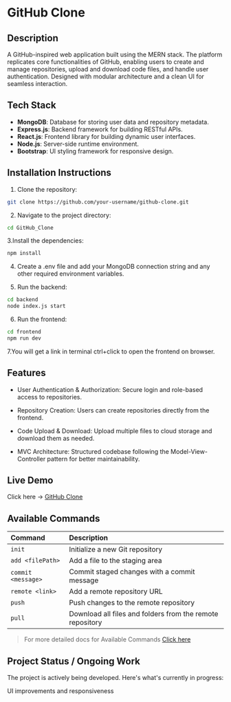 # GitHub Clone

## Description
A GitHub-inspired web application built using the MERN stack. The platform replicates core functionalities of GitHub, enabling users to create and manage repositories, upload and download code files, and handle user authentication. Designed with modular architecture and a clean UI for seamless interaction.

## Tech Stack
- **MongoDB**: Database for storing user data and repository metadata.
- **Express.js**: Backend framework for building RESTful APIs.
- **React.js**: Frontend library for building dynamic user interfaces.
- **Node.js**: Server-side runtime environment.
- **Bootstrap**: UI styling framework for responsive design.

## Installation Instructions

1. Clone the repository:
```bash
git clone https://github.com/your-username/github-clone.git
```
2. Navigate to the project directory:
```bash
cd GitHub_Clone
```
3.Install the dependencies:
```bash
npm install
```
4. Create a .env file and add your MongoDB connection string and any other required environment variables.

5. Run the backend:
```bash
cd backend
node index.js start
```

6. Run the frontend:
```bash
cd frontend
npm run dev
```
7.You will get a link in terminal ctrl+click to open the frontend on browser.

## Features

- User Authentication & Authorization: Secure login and role-based access to repositories.

- Repository Creation: Users can create repositories directly from the frontend.

- Code Upload & Download: Upload multiple files to cloud storage and download them as needed.

- MVC Architecture: Structured codebase following the Model-View-Controller pattern for better maintainability.

## Live Demo
Click here -> [GitHub Clone](https://github-clone-36vw.onrender.com)

## Available Commands
| Command            | Description                                 |
| :----------------- | :------------------------------------------ |
| `init`             | Initialize a new Git repository             |
| `add <filePath>`   | Add a file to the staging area              |
| `commit <message>` | Commit staged changes with a commit message |
| `remote <link>`    | Add a remote repository URL                 |
| `push`             | Push changes to the remote repository       |
| `pull`             |Download all files and folders from the remote repository        |

> For more detailed docs for Available Commands [Click here](https://github.com/Parth-Bhovad/git-clone-cli)

## Project Status / Ongoing Work
The project is actively being developed. Here's what's currently in progress:

 UI improvements and responsiveness
